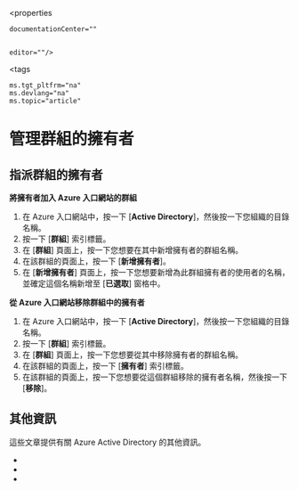 <properties
    
    
    
    documentationCenter=""
    
    
    editor=""/>

<tags
    
    
    ms.tgt_pltfrm="na"
    ms.devlang="na"
    ms.topic="article"
    
    

# 管理群組的擁有者

## 指派群組的擁有者

**將擁有者加入 Azure 入口網站的群組**

1. 在 Azure 入口網站中，按一下 [**Active Directory**]，然後按一下您組織的目錄名稱。
2. 按一下 [**群組**] 索引標籤。
2. 在 [**群組**] 頁面上，按一下您想要在其中新增擁有者的群組名稱。
3. 在該群組的頁面上，按一下 [**新增擁有者**]。
4. 在 [**新增擁有者**] 頁面上，按一下您想要新增為此群組擁有者的使用者的名稱，並確定這個名稱新增至 [**已選取**] 窗格中。


**從 Azure 入口網站移除群組中的擁有者**

1. 在 Azure 入口網站中，按一下 [**Active Directory**]，然後按一下您組織的目錄名稱。
2. 按一下 [**群組**] 索引標籤。
3. 在 [**群組**] 頁面上，按一下您想要從其中移除擁有者的群組名稱。
4. 在該群組的頁面上，按一下 [**擁有者**] 索引標籤。
5. 在該群組的頁面上，按一下您想要從這個群組移除的擁有者名稱，然後按一下 [**移除**]。

## 其他資訊

這些文章提供有關 Azure Active Directory 的其他資訊。

* 
* 
* 





